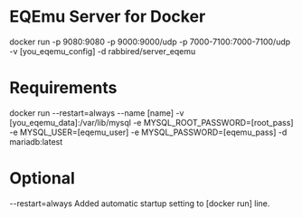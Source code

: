 # EQEmu Server for Docker

docker run -p 9080:9080 -p 9000:9000/udp -p 7000-7100:7000-7100/udp -v [you_eqemu_config] -d rabbired/server_eqemu

# Requirements

docker run --restart=always --name [name] -v [you_eqemu_data]:/var/lib/mysql -e MYSQL_ROOT_PASSWORD=[root_pass] \
-e MYSQL_USER=[eqemu_user] -e MYSQL_PASSWORD=[eqemu_pass] -d mariadb:latest

# Optional
--restart=always
Added automatic startup setting to [docker run] line.
